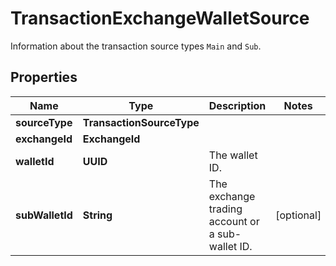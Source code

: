 

# TransactionExchangeWalletSource

Information about the transaction source types `Main` and `Sub`. 

## Properties

| Name | Type | Description | Notes |
|------------ | ------------- | ------------- | -------------|
|**sourceType** | **TransactionSourceType** |  |  |
|**exchangeId** | **ExchangeId** |  |  |
|**walletId** | **UUID** | The wallet ID. |  |
|**subWalletId** | **String** | The exchange trading account or a sub-wallet ID. |  [optional] |



